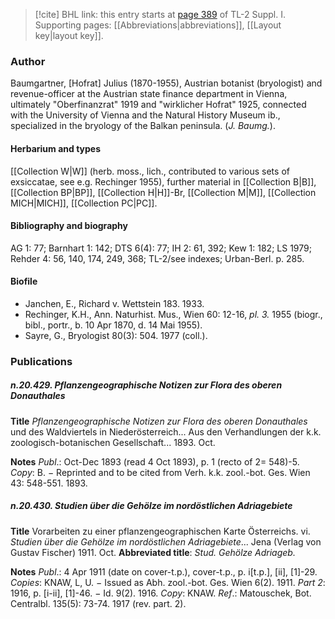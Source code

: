> [!cite] BHL link: this entry starts at [page 389](https://www.biodiversitylibrary.org/item/103858#page/401/mode/1up) of TL-2 Suppl. I.
> Supporting pages: [[Abbreviations|abbreviations]], [[Layout key|layout key]].

### Author

Baumgartner, \[Hofrat\] Julius (1870-1955), Austrian botanist (bryologist) and revenue-officer at the Austrian state finance department in Vienna, ultimately "Oberfinanzrat" 1919 and "wirklicher Hofrat" 1925, connected with the University of Vienna and the Natural History Museum ib., specialized in the bryology of the Balkan peninsula. (*J. Baumg.*).

#### Herbarium and types

[[Collection W|W]] (herb. moss., lich., contributed to various sets of exsiccatae, see e.g. Rechinger 1955), further material in [[Collection B|B]], [[Collection BP|BP]], [[Collection H|H]]-Br, [[Collection M|M]], [[Collection MICH|MICH]], [[Collection PC|PC]].

#### Bibliography and biography

AG 1: 77; Barnhart 1: 142; DTS 6(4): 77; IH 2: 61, 392; Kew 1: 182; LS 1979; Rehder 4: 56, 140, 174, 249, 368; TL-2/see indexes; Urban-Berl. p. 285.

#### Biofile

- Janchen, E., Richard v. Wettstein 183. 1933.
- Rechinger, K.H., Ann. Naturhist. Mus., Wien 60: 12-16, *pl. 3.* 1955 (biogr., bibl., portr., b. 10 Apr 1870, d. 14 Mai 1955).
- Sayre, G., Bryologist 80(3): 504. 1977 (coll.).

### Publications

##### n.20.429. Pflanzengeographische Notizen zur Flora des oberen Donauthales

**Title**
*Pflanzengeographische Notizen zur Flora des oberen Donauthales* und des Waldviertels in Niederösterreich... Aus den Verhandlungen der k.k. zoologisch-botanischen Gesellschaft... 1893. Oct.

**Notes**
*Publ*.: Oct-Dec 1893 (read 4 Oct 1893), p. 1 (recto of 2= 548)-5. *Copy*: B. − Reprinted and to be cited from Verh. k.k. zool.-bot. Ges. Wien 43: 548-551. 1893.

##### n.20.430. Studien über die Gehölze im nordöstlichen Adriagebiete

**Title**
Vorarbeiten zu einer pflanzengeographischen Karte Österreichs. vi. *Studien über die Gehölze im nordöstlichen Adriagebiete*... Jena (Verlag von Gustav Fischer) 1911. Oct.
**Abbreviated title**: *Stud. Gehölze Adriageb.*

**Notes**
*Publ*.: 4 Apr 1911 (date on cover-t.p.), cover-t.p., p. i\[t.p.\], \[ii\], \[1\]-29. *Copies*: KNAW, L, U. − Issued as Abh. zool.-bot. Ges. Wien 6(2). 1911.
*Part 2*: 1916, p. \[i-ii\], \[1\]-46. − Id. 9(2). 1916. *Copy*: KNAW.
*Ref*.: Matouschek, Bot. Centralbl. 135(5): 73-74. 1917 (rev. part. 2).

